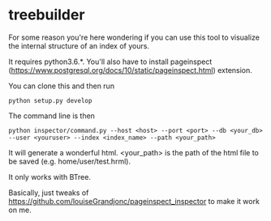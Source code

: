 # treebuilder

For some reason you're here wondering if you can use this tool to visualize the internal structure of an index of yours.

It requires python3.6.*. You'll also have to install pageinspect (https://www.postgresql.org/docs/10/static/pageinspect.html) extension.

You can clone this and then run

`python setup.py develop`

The command line is then

`python inspector/command.py --host <host> --port <port> --db <your_db> --user <youruser> --index <index_name> --path <your_path>`

It will generate a wonderful html. \<your_path\> is the path of the html file to be saved (e.g. home/user/test.hrml).

It only works with BTree.

Basically, just tweaks of https://github.com/louiseGrandjonc/pageinspect_inspector to make it work on me.

